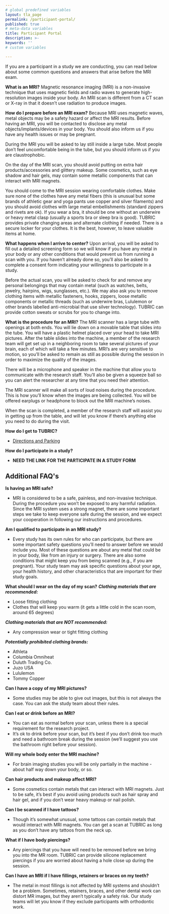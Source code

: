 ```yaml
---
# global predefined variables
layout: tla_page
permalink: /participant-portal/
published: true
# meta-data variables
title: Participant Portal
description: >-
keywords: ''
# custom variables

---
```

If you are a participant in a study we are conducting, you can read below about some common questions and answers that arise before the MRI exam.

**What is an MRI?**
Magnetic resonance imaging (MRI) is a non-invasive technique that uses magnetic fields and radio waves to generate high-resolution images inside your body. An MRI scan is different from a CT scan or X-ray in that it doesn’t use radiation to produce images.

**How do I prepare before an MRI exam?**
Because MRI uses magnetic waves, metal objects may be a safety hazard or affect the MRI results. Before having an MRI, you will be contacted to disclose any metal objects/implants/devices in your body. You should also inform us if you have any health issues or may be pregnant.

During the MRI you will be asked to lay still inside a large tube. Most people don’t feel uncomfortable being in the tube, but you should inform us if you are claustrophobic.

On the day of the MRI scan, you should avoid putting on extra hair products/accessories and glittery makeup. Some cosmetics, such as eye shadow and hair gels, may contain some metallic components that can interact with MRI magnets.

You should come to the MRI session wearing comfortable clothes. Make sure none of the clothes have any metal fibers (this is unusual but some brands of athletic gear and yoga pants use copper and silver filaments) and you should avoid clothes with large metal embellishments (standard zippers and rivets are ok). If you wear a bra, it should be one without an underwire or heavy metal clasp (usually a sports bra or sleep bra is good). TUBRIC provides private changing areas and alternate clothing if needed. There is a secure locker for your clothes. It is the best, however, to leave valuable items at home.

**What happens when I arrive to center?**
Upon arrival, you will be asked to fill out a detailed screening form so we will know if you have any metal in your body or any other conditions that would prevent us from running a scan with you. If you haven’t already done so, you’ll also be asked to complete a consent form indicating your willingness to participate in a study.

Before the actual scan, you will be asked to check for and remove any personal belongings that may contain metal (such as watches, belts, jewelry, hairpins, wigs, sunglasses, etc.). We may also ask you to remove clothing items with metallic fasteners, hooks, zippers, loose metallic components or metallic threads (such as underwire bras, Lululemon or other brands labelled anti-microbial that use silver technology). TUBRIC can provide cotton sweats or scrubs for you to change into.

**What is the procedure for an MRI?**
The MRI scanner has a large tube with openings at both ends. You will lie down on a movable table that slides into the tube. You will have a plastic helmet placed over your head to take MRI pictures. After the table slides into the machine, a member of the research team will get set up in a neighboring room to take several pictures of your brain, each of which will take a few minutes. MRI’s are very sensitive to motion, so you’ll be asked to remain as still as possible during the session in order to maximize the quality of the images.
 
There will be a microphone and speaker in the machine that allow you to communicate with the research staff. You’ll also be given a squeeze ball so you can alert the researcher at any time that you need their attention.

The MRI scanner will make all sorts of loud noises during the procedure. This is how you’ll know when the images are being collected. You will be offered earplugs or headphone to block out the MRI machine’s noises.

When the scan is completed, a member of the research staff will assist you in getting up from the table, and will let you know if there’s anything else you need to do during the visit.

**How do I get to TUBRIC?**
- [Directions and Parking](https://develop.cla.temple.edu/temple-university-brain-research-imaging-center/contact-us/)

**How do I participate in a study?**
- **NEED THE LINK FOR THE PARTICIPATE IN A STUDY FORM**

## Additional FAQ's

**Is having an MRI safe?**
- MRI is considered to be a safe, painless, and non-invasive technique. During the procedure you won’t be exposed to any harmful radiation. Since the MRI system uses a strong magnet, there are some important steps we take to keep everyone safe during the session, and we expect your cooperation in following our instructions and procedures.

**Am I qualified to participate in an MRI study?**
- Every study has its own rules for who can participate, but there are some important safety questions you’ll need to answer before we would include you. Most of these questions are about any metal that could be in your body, like from an injury or surgery. There are also some conditions that might keep you from being scanned (e.g., if you are pregnant). Your study team may ask specific questions about your age, your health history, and other characteristics that are important for their study goals.

**What should I wear on the day of my scan?**
**_Clothing materials that are recommended:_**
- Loose fitting clothing
- Clothes that will keep you warm (it gets a little cold in the scan room, around 65 degrees)

**_Clothing materials that are NOT recommended:_**
- Any compression wear or tight fitting clothing

**_Potentially prohibited clothing brands:_**
- Athleta
- Columbia Omniheat
- Duluth Trading Co.
- Juzo USA
- Lululemon
- Tommy Copper

**Can I have a copy of my MRI pictures?**
- Some studies may be able to give out images, but this is not always the case. You can ask the study team about their rules.

**Can I eat or drink before an MRI?**
- You can eat as normal before your scan, unless there is a special requirement for the research project.
- It’s ok to drink before your scan, but it’s best if you don’t drink too much and need a bathroom break during the session (we’ll suggest you use the bathroom right before your session).

**Will my whole body enter the MRI machine?**
- For brain imaging studies you will be only partially in the machine - about half way down your body, or so.

**Can hair products and makeup affect MRI?**
- Some cosmetics contain metals that can interact with MRI magnets. Just to be safe, it’s best if you avoid using products such as hair spray and hair gel, and if you don’t wear heavy makeup or nail polish.

**Can I be scanned if I have tattoos?**
- Though it’s somewhat unusual, some tattoos can contain metals that would interact with MRI magnets. You can get a scan at TUBRIC as long as you don’t have any tattoos from the neck up.

**What if I have body piercings?**
- Any piercings that you have will need to be removed before we bring you into the MR room. TUBRIC can provide silicone replacement piercings if you are worried about having a hole close up during the session.

**Can I have an MRI if I have fillings, retainers or braces on my teeth?**
- The metal in most fillings is not affected by MRI systems and shouldn’t be a problem. Sometimes, retainers, braces, and other dental work can distort MR images, but they aren’t typically a safety risk. Our study teams will let you know if they exclude participants with orthodontic work.
